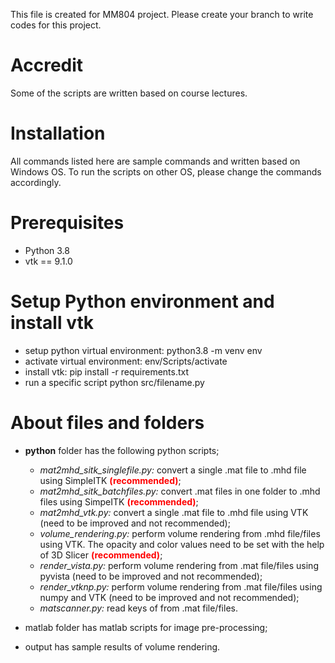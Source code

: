 This file is created for MM804 project. Please create your branch to write codes for this project.

# Accredit
Some of the scripts are written based on course lectures.

# Installation
All commands listed here are sample commands and written based on Windows OS. To run the scripts on other OS, please change the commands accordingly.

# Prerequisites
* Python 3.8
* vtk == 9.1.0

# Setup Python environment and install vtk
*	setup python virtual environment: python3.8 -m venv env
*	activate virtual environment: env/Scripts/activate
*	install vtk: pip install -r requirements.txt
*	run a specific script python src/filename.py

# About files and folders
* **python** folder has the following python scripts;
  * *mat2mhd_sitk_singlefile.py:* convert a single .mat file to .mhd file using SimpleITK <font color="red">**(recommended)**</font>;
  * *mat2mhd_sitk_batchfiles.py:* convert .mat files in one folder to .mhd files using SimpeITK <font color="red">**(recommended)**</font>;
  * *mat2mhd_vtk.py:* convert a single .mat file to .mhd file using VTK (need to be improved and not recommended);
  * *volume_rendering.py:* perform volume rendering from .mhd file/files using VTK. The opacity and color values need to be set with the help of 3D Slicer <font color="red">**(recommended)**</font>;
  * *render_vista.py:* perform volume rendering from .mat file/files using pyvista (need to be improved and not recommended);
  * *render_vtknp.py:* perform volume rendering from .mat file/files using numpy and VTK (need to be improved and not recommended);
  * *matscanner.py:* read keys of from .mat file/files.

* matlab folder has matlab scripts for image pre-processing;
* output has sample results of volume rendering.
